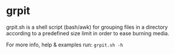 # grpit
grpit.sh is a shell script (bash/awk) for grouping files in a directory according to a predefined size limit in order to ease burning media.

For more info, help & examples run: 
`grpit.sh -h`
